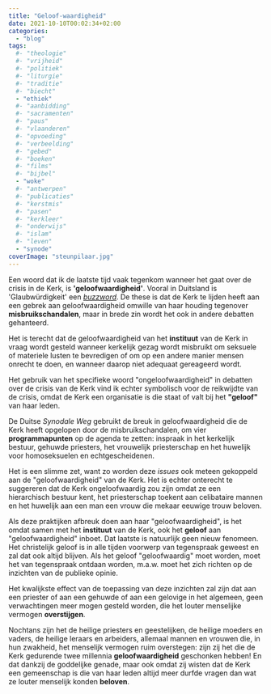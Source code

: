 ```yaml
---
title: "Geloof-waardigheid"
date: 2021-10-10T00:02:34+02:00
categories: 
  - "blog"
tags:
  #- "theologie"
  #- "vrijheid"
  #- "politiek"
  #- "liturgie"
  #- "traditie"
  #- "biecht"
  - "ethiek"
  #- "aanbidding"
  #- "sacramenten"
  #- "paus"
  #- "vlaanderen"
  #- "opvoeding"
  #- "verbeelding"
  #- "gebed"
  #- "boeken"
  #- "films"
  #- "bijbel"
  - "woke"
  #- "antwerpen"
  #- "publicaties"
  #- "kerstmis"
  #- "pasen"
  #- "kerkleer"
  #- "onderwijs"
  #- "islam"
  #- "leven"
  - "synode"
coverImage: "steunpilaar.jpg"
---
```


   Een woord dat ik de laatste tijd vaak tegenkom wanneer het gaat over de crisis in de Kerk, is **'geloofwaardigheid'**. Vooral in Duitsland is 'Glaubwürdigkeit' een _[buzzword](https://duckduckgo.com/?q=Glaubw%C3%BCrdigkeit++kirche&t=ffab&iar=news&ia=news)_. De these is dat de Kerk te lijden heeft aan een gebrek aan geloofwaardigheid omwille van haar houding tegenover **misbruikschandalen**, maar in brede zin wordt het ook in andere debatten gehanteerd.

   Het is terecht dat de geloofwaardigheid van het **instituut** van de Kerk in vraag wordt gesteld wanneer kerkelijk gezag wordt misbruikt om seksuele of materiele lusten te bevredigen of om op een andere manier mensen onrecht te doen, en wanneer daarop niet adequaat gereageerd wordt. 

   Het gebruik van het specifieke woord "ongeloofwaardigheid" in debatten over de crisis van de Kerk vind ik echter symbolisch voor de reikwijdte van de crisis, omdat de Kerk een organisatie is die staat of valt bij het **"geloof"** van haar leden.

   De Duitse _Synodale Weg_ gebruikt de breuk in geloofwaardigheid die de Kerk heeft opgelopen door de misbruikschandalen, om vier **programmapunten** op de agenda te zetten: inspraak in het kerkelijk bestuur, gehuwde priesters, het vrouwelijk priesterschap en het huwelijk voor homoseksuelen en echtgescheidenen. 

   Het is een slimme zet, want zo worden deze _issues_ ook meteen gekoppeld aan de "geloofwaardigheid" van de Kerk. Het is echter onterecht te suggereren dat de Kerk ongeloofwaardig zou zijn omdat ze een hierarchisch bestuur kent, het priesterschap toekent aan celibataire mannen en het huwelijk aan een man een vrouw die mekaar eeuwige trouw beloven. 

   Als deze praktijken afbreuk doen aan haar "geloofwaardigheid", is het omdat samen met het **instituut** van de Kerk, ook het **geloof** aan "geloofwaardigheid" inboet. Dat laatste is natuurlijk geen nieuw fenomeen. Het christelijk geloof is in alle tijden voorwerp van tegenspraak geweest en zal dat ook altijd blijven. Als het geloof "geloofwaardig" moet worden, moet het van tegenspraak ontdaan worden, m.a.w. moet het zich richten op de inzichten van de publieke opinie. 

   Het kwalijkste effect van de toepassing van deze inzichten zal zijn dat aan een priester of aan een gehuwde of aan een gelovige in het algemeen, geen verwachtingen meer mogen gesteld worden, die het louter menselijke vermogen **overstijgen**. 

   Nochtans zijn het de heilige priesters en geestelijken, de heilige moeders en vaders, de heilige leraars en arbeiders, allemaal mannen en vrouwen die, in hun zwakheid, het menselijk vermogen ruim overstegen: zijn zij het die de Kerk gedurende twee millennia **geloofwaardigheid** geschonken hebben! En dat dankzij de goddelijke genade, maar ook omdat zij wisten dat de Kerk een gemeenschap is die van haar leden altijd meer durfde vragen dan wat ze louter menselijk konden **beloven**.

